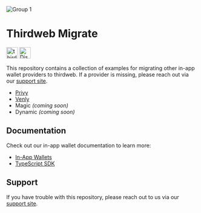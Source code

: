 ![Group 1](https://github.com/thirdweb-example/thirdweb-auth-express/assets/17715009/06383e68-9c65-4265-8505-e88e573443f9)

# Thirdweb Migrate

[<img alt="thirdweb SDK" src="https://img.shields.io/npm/v/thirdweb?label=Thirdweb SDK&style=for-the-badge&logo=npm" height="30">](https://www.npmjs.com/package/thirdweb)
[<img alt="Discord" src="https://img.shields.io/discord/834227967404146718.svg?color=7289da&label=discord&logo=discord&style=for-the-badge" height="30">](https://discord.gg/thirdweb)

This repository contains a collection of examples for migrating other in-app wallet providers to thirdweb. If a provider is missing, please reach out via our [support site](https://thirdweb.com/support).

- [Privy]()
- [Venly]()
- Magic _(coming soon)_
- Dynamic _(coming soon)_

## Documentation

Check out our in-app wallet documentation to learn more:

-   [In-App Wallets](https://portal.thirdweb.com/connect/in-app-wallet/overview)
-   [TypeScript SDK](https://portal.thirdweb.com/typescript/v5)

## Support

If you have trouble with this repository, please reach out to us via our [support site](https://thirdweb.com/support).
